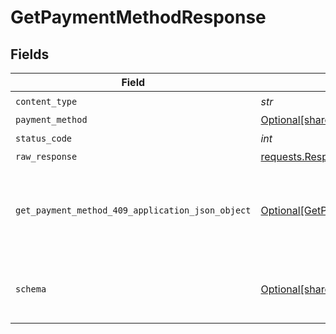 # GetPaymentMethodResponse


## Fields

| Field                                                                                                         | Type                                                                                                          | Required                                                                                                      | Description                                                                                                   |
| ------------------------------------------------------------------------------------------------------------- | ------------------------------------------------------------------------------------------------------------- | ------------------------------------------------------------------------------------------------------------- | ------------------------------------------------------------------------------------------------------------- |
| `content_type`                                                                                                | *str*                                                                                                         | :heavy_check_mark:                                                                                            | N/A                                                                                                           |
| `payment_method`                                                                                              | [Optional[shared.PaymentMethod]](../../models/shared/paymentmethod.md)                                        | :heavy_minus_sign:                                                                                            | OK                                                                                                            |
| `status_code`                                                                                                 | *int*                                                                                                         | :heavy_check_mark:                                                                                            | N/A                                                                                                           |
| `raw_response`                                                                                                | [requests.Response](https://requests.readthedocs.io/en/latest/api/#requests.Response)                         | :heavy_minus_sign:                                                                                            | N/A                                                                                                           |
| `get_payment_method_409_application_json_object`                                                              | [Optional[GetPaymentMethod409ApplicationJSON]](../../models/operations/getpaymentmethod409applicationjson.md) | :heavy_minus_sign:                                                                                            | The data type's dataset has not been requested or is still syncing.                                           |
| `schema`                                                                                                      | [Optional[shared.Schema]](../../models/shared/schema.md)                                                      | :heavy_minus_sign:                                                                                            | Your API request was not properly authorized.                                                                 |